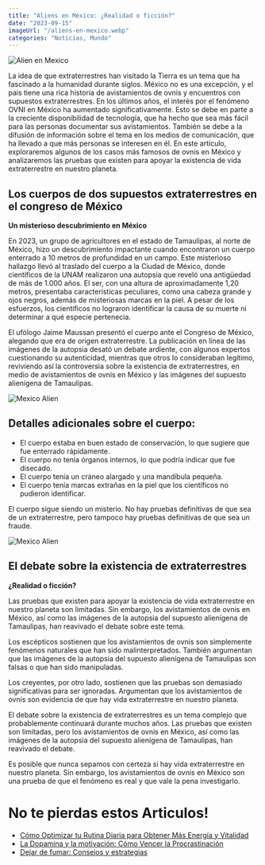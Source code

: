 ```yaml
---
title: "Aliens en México: ¿Realidad o ficción?"
date: "2023-09-15"
imageUrl: "/aliens-en-mexico.webp"
categories: "Noticias, Mundo"
---
```


![Alien en Mexico](/aliens-en-mexico-page.webp)

La idea de que extraterrestres han visitado la Tierra es un tema que ha fascinado a la humanidad durante siglos. México no es una excepción, y el país tiene una rica historia de avistamientos de ovnis y encuentros con supuestos extraterrestres. En los últimos años, el interés por el fenómeno OVNI en México ha aumentado significativamente. Esto se debe en parte a la creciente disponibilidad de tecnología, que ha hecho que sea más fácil para las personas documentar sus avistamientos. También se debe a la difusión de información sobre el tema en los medios de comunicación, que ha llevado a que más personas se interesen en él. En este artículo, exploraremos algunos de los casos más famosos de ovnis en México y analizaremos las pruebas que existen para apoyar la existencia de vida extraterrestre en nuestro planeta.

## Los cuerpos de dos supuestos extraterrestres en el congreso de México

**Un misterioso descubrimiento en México**

En 2023, un grupo de agricultores en el estado de Tamaulipas, al norte de México, hizo un descubrimiento impactante cuando encontraron un cuerpo enterrado a 10 metros de profundidad en un campo. Este misterioso hallazgo llevó al traslado del cuerpo a la Ciudad de México, donde científicos de la UNAM realizaron una autopsia que reveló una antigüedad de más de 1.000 años. El ser, con una altura de aproximadamente 1,20 metros, presentaba características peculiares, como una cabeza grande y ojos negros, además de misteriosas marcas en la piel. A pesar de los esfuerzos, los científicos no lograron identificar la causa de su muerte ni determinar a qué especie pertenecía.

El ufólogo Jaime Maussan presentó el cuerpo ante el Congreso de México, alegando que era de origen extraterrestre. La publicación en línea de las imágenes de la autopsia desató un debate ardiente, con algunos expertos cuestionando su autenticidad, mientras que otros lo consideraban legítimo, reviviendo así la controversia sobre la existencia de extraterrestres, en medio de avistamientos de ovnis en México y las imágenes del supuesto alienígena de Tamaulipas.

![Mexico Alien](/mexico-alien.webp)

## **Detalles adicionales sobre el cuerpo:**

- El cuerpo estaba en buen estado de conservación, lo que sugiere que fue enterrado rápidamente.
- El cuerpo no tenía órganos internos, lo que podría indicar que fue disecado.
- El cuerpo tenía un cráneo alargado y una mandíbula pequeña.
- El cuerpo tenía marcas extrañas en la piel que los científicos no pudieron identificar.

El cuerpo sigue siendo un misterio. No hay pruebas definitivas de que sea de un extraterrestre, pero tampoco hay pruebas definitivas de que sea un fraude.

![Mexico Alien](/esqueleto.webp)

## El debate sobre la existencia de extraterrestres

**¿Realidad o ficción?**

Las pruebas que existen para apoyar la existencia de vida extraterrestre en nuestro planeta son limitadas. Sin embargo, los avistamientos de ovnis en México, así como las imágenes de la autopsia del supuesto alienígena de Tamaulipas, han reavivado el debate sobre este tema.

Los escépticos sostienen que los avistamientos de ovnis son simplemente fenómenos naturales que han sido malinterpretados. También argumentan que las imágenes de la autopsia del supuesto alienígena de Tamaulipas son falsas o que han sido manipuladas.

Los creyentes, por otro lado, sostienen que las pruebas son demasiado significativas para ser ignoradas. Argumentan que los avistamientos de ovnis son evidencia de que hay vida extraterrestre en nuestro planeta.

El debate sobre la existencia de extraterrestres es un tema complejo que probablemente continuará durante muchos años. Las pruebas que existen son limitadas, pero los avistamientos de ovnis en México, así como las imágenes de la autopsia del supuesto alienígena de Tamaulipas, han reavivado el debate.

Es posible que nunca sepamos con certeza si hay vida extraterrestre en nuestro planeta. Sin embargo, los avistamientos de ovnis en México son una prueba de que el fenómeno es real y que vale la pena investigarlo.

# No te pierdas estos Articulos!

- [Cómo Optimizar tu Rutina Diaria para Obtener Más Energía y Vitalidad](https://abelardo.blog/posts/energia-y-vitalidad)
- [La Dopamina y la motivación: Cómo Vencer la Procrastinación](https://abelardo.blog/posts/dopamina-y-la-motivacion)
- [Dejar de fumar: Consejos y estrategias](https://abelardo.blog/posts/dejar-de-fumar-consejos)
